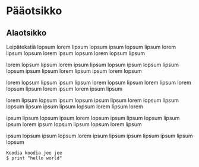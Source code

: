 # Pääotsikko

## Alaotsikko

Leipätekstiä lopsum lorem lipsum lopsum ipsum lopsum lipsum lorem lipsum lopsum lorem ipsum lopsum lorem lopsum lipsum 

lorem lopsum lipsum lorem ipsum lipsum lopsum ipsum lopsum lipsum lopsum ipsum lipsum lorem lipsum ipsum lorem lopsum 

lorem lopsum lipsum ipsum lipsum lorem lopsum lipsum lorem lipsum lorem lopsum lipsum lorem ipsum lorem ipsum lipsum 

lorem lipsum lopsum ipsum lopsum ipsum lipsum lorem lopsum lipsum lopsum lipsum ipsum lipsum lopsum lorem lipsum lorem 

ipsum lipsum lopsum ipsum lorem lopsum ipsum lipsum lopsum lipsum ipsum lorem ipsum lopsum lipsum lopsum lorem lipsum 

ipsum lopsum ipsum lopsum lorem ipsum lipsum ipsum lipsum ipsum lipsum lopsum


    Koodia koodia jee jee
    $ print "hello world"
